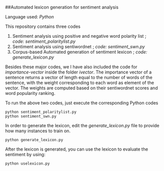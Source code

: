 ##Automated lexicon generation for sentiment analysis
 
Language used: *Python*

This repository contains three codes

1. Sentiment analysis using positive and negative word polarity list ;  
	*code: sentiment_polaritylist.py*
2. Sentiment analysis using sentiwordnet ;
	*code: sentiment_swn.py*
3. Corpus-based Automated generation of sentiment lexicon ; 
	*code: generate_lexicon.py*

Besides these major codes, we I have also included the code for *importance-vector* inside the folder *ivector*. The importance vector of a sentence returns a vector of length equal to the number of words of the sentence, with the weight corresponding to  each word as element of the vector. The weights are computed based on their sentiwordnet scores and word popularity ranking.
	
To run the above two codes, just execute the corresponding Python codes
```
python sentiment_polaritylist.py
python sentiment_swn.py
```

In order to generate the lexicon, edit the *generate_lexicon.py* file to provide how many instances to train on.
```
python generate_lexicon.py
``` 
After the lexicon is generated, you can use the lexicon to evaluate the sentiment by using:
```
python uselexicon.py
```